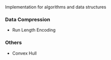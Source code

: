 Implementation for algorithms and data structures

### Data Compression
- Run Length Encoding

### Others
- Convex Hull
